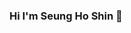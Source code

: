 ### Hi I'm Seung Ho Shin 👋

<!--
<a href="https://codepen.io/your-work" target="_blank">
  <img src="https://img.shields.io/badge/코드펜--000000?style=for-the-badge&logo=codepen&logoColor=white">
</a>
-->









<!--
**CodeLove02/CodeLove02** is a ✨ _special_ ✨ repository because its `README.md` (this file) appears on your GitHub profile.

Here are some ideas to get you started:

- 🔭 I’m currently working on ...
- 🌱 I’m currently learning ...
- 👯 I’m looking to collaborate on ...
- 🤔 I’m looking for help with ...
- 💬 Ask me about ...
- 📫 How to reach me: ...
- 😄 Pronouns: ...
- ⚡ Fun fact: ...
-->
